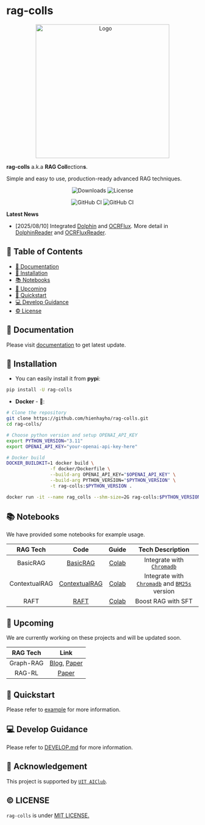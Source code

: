 # rag-colls

<p align="center">
  <img src="assets/rag_colls_v3.png" alt="Logo" width="350"/>
</p>

**rag-colls** a.k.a **RAG Coll**ection**s**.

Simple and easy to use, production-ready advanced RAG techniques.

<div align="center">

![Downloads](https://img.shields.io/pypi/dm/rag_colls) ![License](https://img.shields.io/badge/license-MIT-green)

![GitHub CI](https://github.com/hienhayho/rag-colls/actions/workflows/docker-build.yml/badge.svg) ![GitHub CI](https://github.com/hienhayho/rag-colls/actions/workflows/installation-testing.yml/badge.svg)

</div>

**Latest News**

- [2025/08/10] Integrated [Dolphin](https://github.com/bytedance/Dolphin) and [OCRFlux](https://github.com/chatdoc-com/OCRFlux). More detail in [DolphinReader](./rag_colls/processors/readers/multi/dolphin) and [OCRFluxReader](./rag_colls/processors/readers/multi/ocrflux).

## 📑 Table of Contents

- [📖 Documentation](#-documentation)
- [🔧 Installation](#-installation)
- [📚 Notebooks](#-notebooks)
- [🚀 Upcoming](#-upcoming)
- [🎉 Quickstart](#-quickstart)
- [💻 Develop Guidance](#-develop-guidance)
- [©️ License](#️-license)

## 📖 Documentation

Please visit [documentation](https://rag-colls.readthedocs.io/en/latest/) to get latest update.

## 🔧 Installation

- You can easily install it from **pypi**:

```bash
pip install -U rag-colls
```

- **Docker** - 🐳:

```bash
# Clone the repository
git clone https://github.com/hienhayho/rag-colls.git
cd rag-colls/

# Choose python version and setup OPENAI_API_KEY
export PYTHON_VERSION="3.11"
export OPENAI_API_KEY="your-openai-api-key-here"

# Docker build
DOCKER_BUILDKIT=1 docker build \
                -f docker/Dockerfile \
                --build-arg OPENAI_API_KEY="$OPENAI_API_KEY" \
                --build-arg PYTHON_VERSION="$PYTHON_VERSION" \
                -t rag-colls:$PYTHON_VERSION .

docker run -it --name rag_colls --shm-size=2G rag-colls:$PYTHON_VERSION
```

## 📚 Notebooks

We have provided some notebooks for example usage.

|   RAG Tech    |                      Code                      |                                       Guide                                        |                                                            Tech Description                                                            |
| :-----------: | :--------------------------------------------: | :--------------------------------------------------------------------------------: | :------------------------------------------------------------------------------------------------------------------------------------: |
|   BasicRAG    |     [BasicRAG](./rag_colls/rags/basic_rag)     | [Colab](https://colab.research.google.com/drive/19hzGSQqx-LIsSbnNkV71ipRAIiFingvP) |                             Integrate with [`Chromadb`](rag_colls/databases/vector_databases/chromadb.py)                              |
| ContextualRAG | [ContextualRAG](rag_colls/rags/contextual_rag) | [Colab](https://colab.research.google.com/drive/1vT2Wl8FzYt25_4CMMg-2vcF4y17iTSjO) | Integrate with [`Chromadb`](rag_colls/databases/vector_databases/chromadb.py) and [`BM25s`](rag_colls/databases/bm25/bm25s.py) version |
| RAFT | [RAFT](./rag_colls/rags/raft) | [Colab](https://colab.research.google.com/drive/1U-jHS0DVBiih0sn0c-eL4uVoFtFG1uzl) | Boost RAG with SFT |

## 🚀 Upcoming

We are currently working on these projects and will be updated soon.

| RAG Tech |                                                                                Link                                                                                 |
| :------: | :-----------------------------------------------------------------------------------------------------------------------------------------------------------------: |
| Graph-RAG | [Blog](https://microsoft.github.io/graphrag/), [Paper](https://arxiv.org/pdf/2404.16130) |
|  RAG-RL  |                                                              [Paper](https://arxiv.org/pdf/2503.12759)                                                              |

## 🎉 Quickstart

Please refer to [example](./examples) for more information.

## 💻 Develop Guidance

Please refer to [DEVELOP.md](./DEVELOP.md) for more information.

## 💎 Acknowledgement

This project is supported by [`UIT AIClub`](https://aiclub.uit.edu.vn/).

## ©️ LICENSE

`rag-colls` is under [MIT LICENSE.](./LICENSE)
